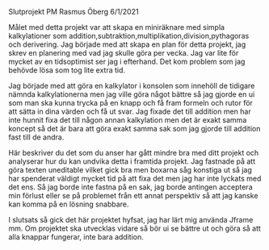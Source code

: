 Slutprojekt PM
Rasmus Öberg
6/1/2021


Målet med detta projekt var att skapa en miniräknare med simpla kalkylationer som addition,subtraktion,multiplikation,division,pythagoras och derivering. Jag började med att skapa en plan för detta projekt, jag skrev en planering med vad jag skulle göra per vecka. Jag var lite för mycket av en tidsoptimist ser jag i efterhand. Det kom problem som jag behövde lösa som tog lite extra tid.

Jag började med att göra en kalkylator i konsolen som innehöll de tidigare nämnda kalkylationerna men jag ville göra något bättre så jag gjorde en ui som man ska kunna trycka på en knapp och få fram formeln och rutor för att sätta in dina värden och få ut svar. Jag fixade det till addition men har inte hunnit fixa det till någon annan kalkylation men det är exakt samma koncept så det är bara att göra exakt samma sak som jag gjorde till addition fast till de andra.

Här beskriver du det som du anser har gått mindre bra med ditt projekt och analyserar hur du kan undvika detta i framtida projekt.
Jag fastnade på att göra texten uneditable vilket gick bra men boxarna såg konstiga ut så jag har spenderat väldigt mycket tid på att fixa det men jag har inte lyckats med det ens. Så jag borde inte fastna på en sak, jag borde antingen acceptera min förlust eller se på problemet från ett annat perspektiv så att jag kanske kan komma på en lösning snabbare.

I slutsats så gick det här projektet hyfsat, jag har lärt mig använda Jframe mm. Om projektet ska utvecklas vidare så bör ui se bättre ut och göra så att alla knappar fungerar, inte bara addition.
